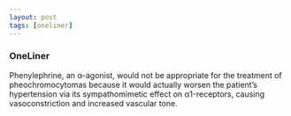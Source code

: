```yaml
---
layout: post
tags: [oneliner]
---
```



### OneLiner

Phenylephrine, an α-agonist, would not be appropriate for the treatment of pheochromocytomas because it would actually worsen the patient’s hypertension via its sympathomimetic effect on α1-receptors, causing vasoconstriction and increased vascular tone.
